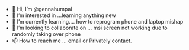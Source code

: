 - 👋 Hi, I’m @gennahumpal
- 👀 I’m interested in ...learning anything new 
- 🌱 I’m currently learning.... how to reprogram phone and laptop mishap
- 💞️ I’m looking to collaborate on ... msi screen not working due to randomly taking over phone
- 📫 How to reach me ... email or Privately contact. 

<!---
gennahumpal/gennahumpal is a ✨ special ✨ repository because its `README.md` (this file) appears on your GitHub profile.
You can click the Preview link to take a look at your changes.
--->
